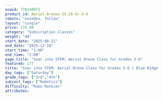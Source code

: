 ```yaml
---
ecwid: 770348971
product_id: Aerial-Drones-25-26-Gr-5-6
robots: "noindex, follow"
layout: "single"
price: 179.99
category: "Subscription Classes"
weight: "44"
start_date: "2025-08-21"
end_date: "2025-12-18"
start_time: "1:00"
end_time: "2:00"
page_title: "Soar into STEM: Aerial Drone Class for Grades 5-6"
featured: 177
title: "Soar into STEM: Aerial Drone Class for Grades 5-6 | Blue Ridge Boost"
day_tags: ["Saturday"]
grade_tags: ["3rd","4th"]
subject_tags: ["Robotics"]
difficulty: "Robo Rookies"
attributes:
---
```

